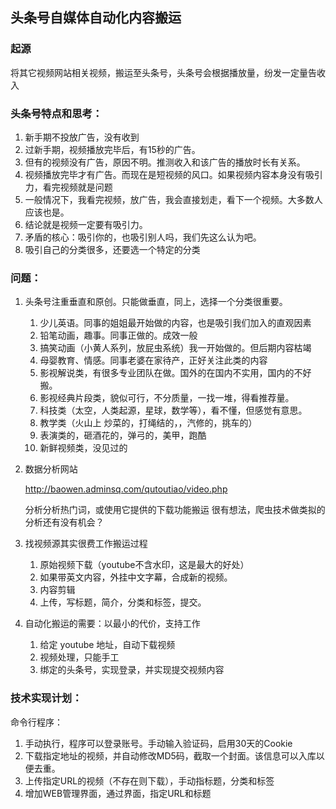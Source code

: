 ## 头条号自媒体自动化内容搬运

### 起源
将其它视频网站相关视频，搬运至头条号，头条号会根据播放量，纷发一定量告收入

### 头条号特点和思考：
1. 新手期不投放广告，没有收到
2. 过新手期，视频播放完毕后，有15秒的广告。
3. 但有的视频没有广告，原因不明。推测收入和该广告的播放时长有关系。
4. 视频播放完毕才有广告。而现在是短视频的风口。如果视频内容本身没有吸引力，看完视频就是问题
5. 一般情况下，我看完视频，放广告，我会直接划走，看下一个视频。大多数人应该也是。
6. 结论就是视频一定要有吸引力。
7. 矛盾的核心：吸引你的，也吸引别人吗，我们先这么认为吧。
8. 吸引自己的分类很多，还要选一个特定的分类

### 问题：

1. 头条号注重垂直和原创。只能做垂直，同上，选择一个分类很重要。
   1. 少儿英语。同事的姐姐最开始做的内容，也是吸引我们加入的直观因素
   2. 铅笔动画，趣事。同事正做的。成效一般
   3. 搞笑动画（小黄人系列，放屁虫系统）我一开始做的。但后期内容枯竭 
   4. 母婴教育、情感。同事老婆在家待产，正好关注此类的内容
   5. 影视解说类，有很多专业团队在做。国外的在国内不实用，国内的不好搬。
   6. 影视经典片段类，貌似可行，不分质量，一找一堆，得看推荐量。
   7. 科技类（太空，人类起源，星球，数学等），看不懂，但感觉有意思。
   8. 教学类（火山上 炒菜的，打绳结的，，汽修的，挑车的）
   9. 表演类的，砸酒花的，弹弓的，美甲，跑酷
   10. 新鲜视频类，没见过的
   
2. 数据分析网站
   
   http://baowen.adminsq.com/qutoutiao/video.php
    
   分析分析热门词，或使用它提供的下载功能搬运
   很有想法，爬虫技术做类拟的分析还有没有机会？
  
3. 找视频源其实很费工作搬运过程
    1. 原始视频下载（youtube不含水印，这是最大的好处）
    2. 如果带英文内容，外挂中文字幕，合成新的视频。
    3. 内容剪辑
    4. 上传，写标题，简介，分类和标签，提交。
    
3. 自动化搬运的需要：以最小的代价，支持工作
    1. 给定 youtube 地址，自动下载视频
    2. 视频处理，只能手工  
    3. 绑定的头条号，实现登录，并实现提交视频内容

### 技术实现计划：
命令行程序：
1. 手动执行，程序可以登录账号。手动输入验证码，启用30天的Cookie
2. 下载指定地址的视频，并自动修改MD5码，截取一个封面。该信息可以入库以便去重。
3. 上传指定URL的视频（不存在则下载），手动指标题，分类和标签
4. 增加WEB管理界面，通过界面，指定URL和标题
 

### 